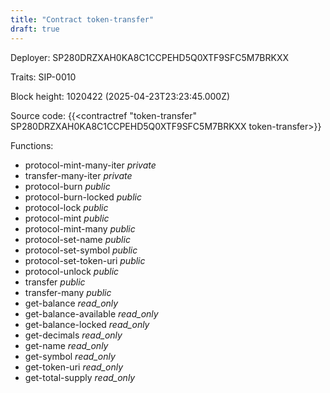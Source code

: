 ```yaml
---
title: "Contract token-transfer"
draft: true
---
```

Deployer: SP280DRZXAH0KA8C1CCPEHD5Q0XTF9SFC5M7BRKXX

Traits:
 SIP-0010



Block height: 1020422 (2025-04-23T23:23:45.000Z)

Source code: {{<contractref "token-transfer" SP280DRZXAH0KA8C1CCPEHD5Q0XTF9SFC5M7BRKXX token-transfer>}}

Functions:

* protocol-mint-many-iter _private_
* transfer-many-iter _private_
* protocol-burn _public_
* protocol-burn-locked _public_
* protocol-lock _public_
* protocol-mint _public_
* protocol-mint-many _public_
* protocol-set-name _public_
* protocol-set-symbol _public_
* protocol-set-token-uri _public_
* protocol-unlock _public_
* transfer _public_
* transfer-many _public_
* get-balance _read_only_
* get-balance-available _read_only_
* get-balance-locked _read_only_
* get-decimals _read_only_
* get-name _read_only_
* get-symbol _read_only_
* get-token-uri _read_only_
* get-total-supply _read_only_

